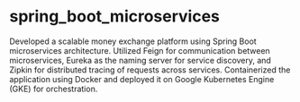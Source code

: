 # spring_boot_microservices
Developed a scalable money exchange platform using Spring Boot microservices architecture. Utilized Feign for communication between microservices, Eureka as the naming server for service discovery, and Zipkin for distributed tracing of requests across services. Containerized the application using Docker and deployed it on Google Kubernetes Engine (GKE) for orchestration.
